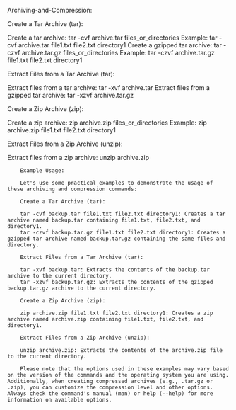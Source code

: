 Archiving-and-Compression:

Create a Tar Archive (tar):

Create a tar archive: tar -cvf archive.tar files_or_directories
Example: tar -cvf archive.tar file1.txt file2.txt directory1
Create a gzipped tar archive: tar -czvf archive.tar.gz files_or_directories
Example: tar -czvf archive.tar.gz file1.txt file2.txt directory1

Extract Files from a Tar Archive (tar):

Extract files from a tar archive: tar -xvf archive.tar
Extract files from a gzipped tar archive: tar -xzvf archive.tar.gz

Create a Zip Archive (zip):

Create a zip archive: zip archive.zip files_or_directories
Example: zip archive.zip file1.txt file2.txt directory1

Extract Files from a Zip Archive (unzip):

Extract files from a zip archive: unzip archive.zip

		Example Usage:
		
		Let's use some practical examples to demonstrate the usage of these archiving and compression commands:
		
		Create a Tar Archive (tar):
		
		tar -cvf backup.tar file1.txt file2.txt directory1: Creates a tar archive named backup.tar containing file1.txt, file2.txt, and directory1.
		tar -czvf backup.tar.gz file1.txt file2.txt directory1: Creates a gzipped tar archive named backup.tar.gz containing the same files and directory.
		
		Extract Files from a Tar Archive (tar):
		
		tar -xvf backup.tar: Extracts the contents of the backup.tar archive to the current directory.
		tar -xzvf backup.tar.gz: Extracts the contents of the gzipped backup.tar.gz archive to the current directory.
		
		Create a Zip Archive (zip):
		
		zip archive.zip file1.txt file2.txt directory1: Creates a zip archive named archive.zip containing file1.txt, file2.txt, and directory1.
		
		Extract Files from a Zip Archive (unzip):
		
		unzip archive.zip: Extracts the contents of the archive.zip file to the current directory.
		
		Please note that the options used in these examples may vary based on the version of the commands and the operating system you are using. Additionally, when creating compressed archives (e.g., .tar.gz or .zip), you can customize the compression level and other options. Always check the command's manual (man) or help (--help) for more information on available options.
